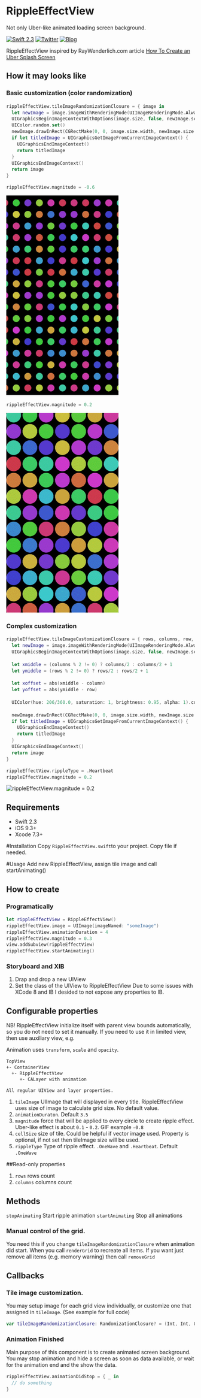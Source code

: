 # RippleEffectView
Not only Uber-like animated loading screen background.

[![Swift 2.3](https://img.shields.io/badge/Swift-2.3-orange.svg?style=flat)](https://developer.apple.com/swift/)
[![Twitter](https://img.shields.io/badge/Twitter-@ALSEDI-blue.svg?style=flat)](http://twitter.com/alsedi)
[![Blog](https://img.shields.io/badge/Blog-@ALSEDI-green.svg?style=flat)](http://blog.alsedi.com)

RippleEffectView inspired by RayWenderlich.com article [How To Create an Uber Splash Screen](https://www.raywenderlich.com/133224/how-to-create-an-uber-splash-screen)

## How it may looks like 
### Basic customization (color randomization)
``` swift
rippleEffectView.tileImageRandomizationClosure = { image in
  let newImage = image.imageWithRenderingMode(UIImageRenderingMode.AlwaysTemplate)
  UIGraphicsBeginImageContextWithOptions(image.size, false, newImage.scale)
  UIColor.random.set()
  newImage.drawInRect(CGRectMake(0, 0, image.size.width, newImage.size.height));
  if let titledImage = UIGraphicsGetImageFromCurrentImageContext() {
    UIGraphicsEndImageContext()
    return titledImage
  }
  UIGraphicsEndImageContext()
  return image
}
```
``` swift 
rippleEffectView.magnitude = -0.6
```
![rippleEffectView.magnitude = -0.6](rippleEffectView1.gif)

``` swift 
rippleEffectView.magnitude = 0.2
```
![rippleEffectView.magnitude = 0.2](rippleEffectView2.gif)

### Complex customization
``` swift
rippleEffectView.tileImageCustomizationClosure = { rows, columns, row, column, image in
  let newImage = image.imageWithRenderingMode(UIImageRenderingMode.AlwaysTemplate)
  UIGraphicsBeginImageContextWithOptions(image.size, false, newImage.scale)
      
  let xmiddle = (columns % 2 != 0) ? columns/2 : columns/2 + 1
  let ymiddle = (rows % 2 != 0) ? rows/2 : rows/2 + 1
      
  let xoffset = abs(xmiddle - column)
  let yoffset = abs(ymiddle - row)
      
  UIColor(hue: 206/360.0, saturation: 1, brightness: 0.95, alpha: 1).colorWithAlphaComponent(1.0 - CGFloat((xoffset + yoffset)) * 0.1).set()
      
  newImage.drawInRect(CGRectMake(0, 0, image.size.width, newImage.size.height));
  if let titledImage = UIGraphicsGetImageFromCurrentImageContext() {
    UIGraphicsEndImageContext()
    return titledImage
  }
  UIGraphicsEndImageContext()
  return image
}
```
``` swift
rippleEffectView.rippleType = .Heartbeat
rippleEffectView.magnitude = 0.2
```
![rippleEffectView.magnitude = 0.2](rippleEffectView3.gif)


## Requirements
- Swift 2.3
- iOS 9.3+
- Xcode 7.3+

#Installation
Copy `RippleEffectView.swift`to your project. Copy file if needed.

#Usage
Add new RippleEffectView, assign tile image and call startAnimating()

## How to create
### Programatically 
``` swift
let rippleEffectView = RippleEffectView()
rippleEffectView.image = UIImage(imageNamed: "someImage") 
rippleEffectView.animationDuration = 4
rippleEffectView.magnitude = 0.3
view.addSubview(rippleEffectView)
rippleEffectView.startAnimating()
```

### Storyboard and XIB
1. Drap and drop a new UIView
2. Set the class of the UIView to RippleEffectView
Due to some issues with XCode 8 and IB I desided to not expose any properties to IB. 

## Configurable properties
NB! RippleEffectView initialize itself with parent view bounds automatically, so you do not need to set it manually. If you need to use it in limited view, then use auxiliary view, e.g.

Animation uses `transform`, `scale` and `opacity`. 
```
TopView
+- ContainerView
  +- RippleEffectView
     +- CALayer with animation
```

```
All regular UIView and layer properties.
```
1. `tileImage` UIImage that will displayed in every title. RippleEffectView uses size of image to calculate grid size. No default value.
2. `animationDuraton`. Default `3.5`
3. `magnitude` force that will be applied to every circle to create ripple effect. Uber-like effect is about `0.1` - `0.2`. GIF example `-0.8`
4. `cellSize` size of tile. Could be helpful if vector image used. Property is optional, if not set then tileImage size will be used.
5. `rippleType` Type of ripple effect. `.OneWave` and `.Heartbeat`. Default `.OneWave`

##Read-only properties
1. `rows` rows count
2. `columns` columns count

## Methods
`stopAnimating` Start ripple animation
`startAnimating` Stop all animations

### Manual control of the grid.
You need this if you change `tileImageRandomizationClosure` when animation did start. When you call `renderGrid` to recreate all items.
If you want just remove all items (e.g. memory warning) then call `removeGrid`

## Callbacks
### Tile image customization.

You may setup image for each grid view individually, or customize one that assigned in `tileImage`. (See example for full code)
``` swift
var tileImageRandomizationClosure: RandomizationClosure? = (Int, Int, UIImage)->(UIImage)
```

### Animation Finished
Main purpose of this component is to create animated screen background. You may stop animation and hide a screen as soon as data available, or wait for the animation end and the show the data.
``` swift
rippleEffectView.animationDidStop = { _ in 
  // do something
}
```

